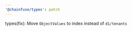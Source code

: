 ```yaml
---
'@chainfuse/types': patch
---
```


types(fix): Move `ObjectValues` to index instead of `d1/tenants`
